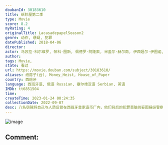 ```yaml
---
doubanId: 30183610
title: 纸钞屋第二季
type: Movie
score: 8.2
myRating: 4
originalTitle: LacasadepapelSeason2
genre: 动作, 悬疑, 犯罪
datePublished: 2018-04-06
director: 
actor: 乌苏拉·科尔维罗, 帕科·图斯, 佩德罗·阿隆索, 米盖尔·赫尔南, 伊西娅尔·伊图诺, 恩里克·阿尔切, 玛利亚·佩德拉萨, 阿尔瓦罗·莫奇, 阿尔巴·弗洛雷斯, 海因米·洛伦特, 达尔科.佩里克
author: 
tags: Movie, 
state: 看过
url: https://movie.douban.com/subject/30183610/
aliases: 纸房子(台), Money_Heist, House_of_Paper
country: 西班牙
language: 西班牙语, 俄语 Russian, 塞尔维亚语 Serbian, 英语
IMDb: tt6851504
time: 
createTime: 2023-01-24 00:24:35
collectionDate: 2022-09-07
desc: 八名窃贼将自己与人质反锁在西班牙皇家造币厂内，他们背后的犯罪首脑则妄图操纵警察实现自己的计划。
---
```


![image](p2519345758.jpg)

Comment: 
---

